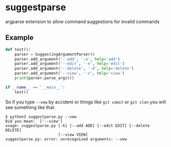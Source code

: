 # suggestparse
argparse extension to allow command suggestions for invalid commands


## Example
```python
def test():
    parser = SuggestingArgumentParser()
    parser.add_argument('--add', '-a', help='add')
    parser.add_argument('--edit', '-e', help='edit')
    parser.add_argument('--delete', '-d', help='delete')
    parser.add_argument('--view', '-v', help='view')
    print(parser.parse_args())

if __name__ == '__main__':
    test()
```

So if you type `--vew` by accident or things like `git comit` or `git clon` you will see something like that.
```
$ python3 suggestparse.py --vew                                                                      
Did you mean:  ['--view']
usage: suggestparse.py [-h] [--add ADD] [--edit EDIT] [--delete DELETE]
                       [--view VIEW]
suggestparse.py: error: unrecognized arguments: --vew
```
